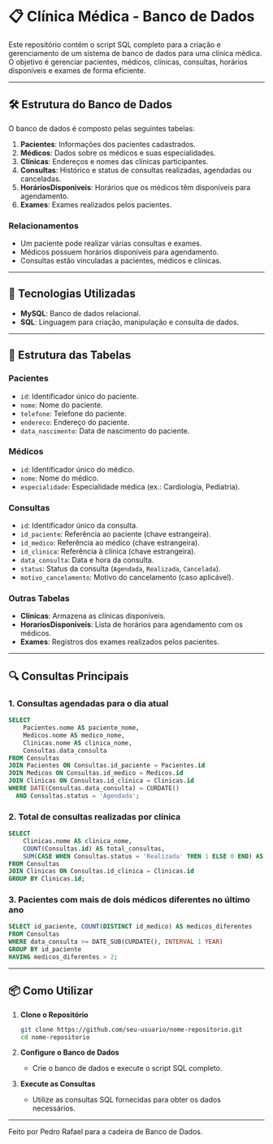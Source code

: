 # 📋 Clínica Médica - Banco de Dados

Este repositório contém o script SQL completo para a criação e gerenciamento de um sistema de banco de dados para uma clínica médica. O objetivo é gerenciar pacientes, médicos, clínicas, consultas, horários disponíveis e exames de forma eficiente.

---

## 🛠️ Estrutura do Banco de Dados

O banco de dados é composto pelas seguintes tabelas:

1. **Pacientes**: Informações dos pacientes cadastrados.
2. **Médicos**: Dados sobre os médicos e suas especialidades.
3. **Clínicas**: Endereços e nomes das clínicas participantes.
4. **Consultas**: Histórico e status de consultas realizadas, agendadas ou canceladas.
5. **HoráriosDisponiveis**: Horários que os médicos têm disponíveis para agendamento.
6. **Exames**: Exames realizados pelos pacientes.

### **Relacionamentos**
- Um paciente pode realizar várias consultas e exames.
- Médicos possuem horários disponíveis para agendamento.
- Consultas estão vinculadas a pacientes, médicos e clínicas.

---

## 🚀 Tecnologias Utilizadas

- **MySQL**: Banco de dados relacional.
- **SQL**: Linguagem para criação, manipulação e consulta de dados.

---

## 📂 Estrutura das Tabelas

### **Pacientes**
- `id`: Identificador único do paciente.
- `nome`: Nome do paciente.
- `telefone`: Telefone do paciente.
- `endereco`: Endereço do paciente.
- `data_nascimento`: Data de nascimento do paciente.

### **Médicos**
- `id`: Identificador único do médico.
- `nome`: Nome do médico.
- `especialidade`: Especialidade médica (ex.: Cardiologia, Pediatria).

### **Consultas**
- `id`: Identificador único da consulta.
- `id_paciente`: Referência ao paciente (chave estrangeira).
- `id_medico`: Referência ao médico (chave estrangeira).
- `id_clinica`: Referência à clínica (chave estrangeira).
- `data_consulta`: Data e hora da consulta.
- `status`: Status da consulta (`Agendada`, `Realizada`, `Cancelada`).
- `motivo_cancelamento`: Motivo do cancelamento (caso aplicável).

### **Outras Tabelas**
- **Clinicas**: Armazena as clínicas disponíveis.
- **HorariosDisponiveis**: Lista de horários para agendamento com os médicos.
- **Exames**: Registros dos exames realizados pelos pacientes.

---

## 🔍 Consultas Principais

### 1. **Consultas agendadas para o dia atual**
```sql
SELECT 
    Pacientes.nome AS paciente_nome, 
    Medicos.nome AS medico_nome, 
    Clinicas.nome AS clinica_nome, 
    Consultas.data_consulta
FROM Consultas
JOIN Pacientes ON Consultas.id_paciente = Pacientes.id
JOIN Medicos ON Consultas.id_medico = Medicos.id
JOIN Clinicas ON Consultas.id_clinica = Clinicas.id
WHERE DATE(Consultas.data_consulta) = CURDATE()
  AND Consultas.status = 'Agendada';
```

### 2. **Total de consultas realizadas por clínica**
```sql
SELECT 
    Clinicas.nome AS clinica_nome, 
    COUNT(Consultas.id) AS total_consultas,
    SUM(CASE WHEN Consultas.status = 'Realizada' THEN 1 ELSE 0 END) AS total_realizadas
FROM Consultas
JOIN Clinicas ON Consultas.id_clinica = Clinicas.id
GROUP BY Clinicas.id;
```

### 3. **Pacientes com mais de dois médicos diferentes no último ano**
```sql
SELECT id_paciente, COUNT(DISTINCT id_medico) AS medicos_diferentes
FROM Consultas
WHERE data_consulta >= DATE_SUB(CURDATE(), INTERVAL 1 YEAR)
GROUP BY id_paciente
HAVING medicos_diferentes > 2;
```

---

## 📦 Como Utilizar

1. **Clone o Repositório**
   ```bash
   git clone https://github.com/seu-usuario/nome-repositorio.git
   cd nome-repositorio
   ```

2. **Configure o Banco de Dados**
   - Crie o banco de dados e execute o script SQL completo.

3. **Execute as Consultas**
   - Utilize as consultas SQL fornecidas para obter os dados necessários.

---

Feito por Pedro Rafael para a cadeira de Banco de Dados.
